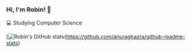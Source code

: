 ### Hi, I'm Robin! 👋

💻 Studying Computer Science<br/>

[![Robin's GitHub stats](https://github-readme-stats.vercel.app/api?username=Hanamizuiro&show_icons=true&theme=tokyonight)(https://github.com/anuraghazra/github-readme-stats)
